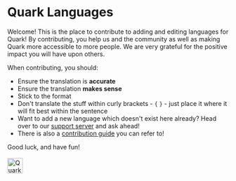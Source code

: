 # Quark Languages
Welcome! This is the place to contribute to adding and editing languages for Quark! By contributing, you help us and the community as well as making Quark more accessible to more people. We are very grateful for the positive impact you will have upon others.

When contributing, you should:

- Ensure the translation is **accurate**
- Ensure the translation **makes sense**
- Stick to the format
- Don't translate the stuff within curly brackets - `{` `}` - just place it where it will fit best within the sentence
- Want to add a new language which doesn't exist here already? Head over to our [support server](https://quark.bot/support) and ask ahead!
- There is also a [contribution guide](.github/CONTRIBUTING.md) you can refer to!

Good luck, and have fun!
<br/><br/><img src="https://quark.bot/quark.png" alt="Quark Logo" width="35"/>
